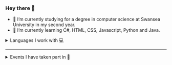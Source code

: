 ### Hey there 👋 

<!--
**masonmaui/masonmaui** is a ✨ _special_ ✨ repository because its `README.md` (this file) appears on your GitHub profile.

Here are some ideas to get you started:
-->


- 🔭 I’m currently studying for a degree in computer science at Swansea University in my second year.
- 🌱 I’m currently learning C#, HTML, CSS, Javascript, Python and Java.


<details>
  <summary>Languages I work with 💻</summary>
  This will update automatically <br>

  <img src= https://wakatime.com/share/@89e4320c-9e67-4d0f-82c4-25bffb92e19b/d6ec7dda-1c05-4e1c-a3c4-2bcede24a64b.svg width="60%"/>
</details>

--- 
<details>
  <summary>Events I have taken part in 🎉</summary>
  - Bebras 2020 <br>
  - Hacktober fest 2021 <br>
  - Bebras 2021 <br>
</details>
